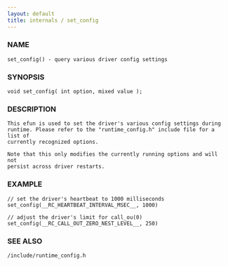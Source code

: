 ```yaml
---
layout: default
title: internals / set_config
---
```


### NAME

    set_config() - query various driver config settings

### SYNOPSIS

    void set_config( int option, mixed value );

### DESCRIPTION

    This efun is used to set the driver's various config settings during
    runtime. Please refer to the "runtime_config.h" include file for a list of
    currently recognized options.

    Note that this only modifies the currently running options and will not
    persist across driver restarts.

### EXAMPLE

    // set the driver's heartbeat to 1000 milliseconds
    set_config(__RC_HEARTBEAT_INTERVAL_MSEC__, 1000)
    
    // adjust the driver's limit for call_ou(0)
    set_config(__RC_CALL_OUT_ZERO_NEST_LEVEL__, 250)

### SEE ALSO

    /include/runtime_config.h
